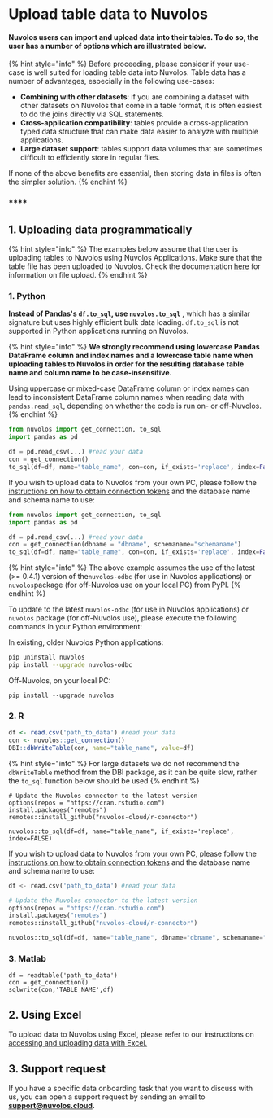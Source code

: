 # Upload table data to Nuvolos

#### Nuvolos users can import and upload data into their tables. To do so, the user has a number of options which are illustrated below.

{% hint style="info" %}
Before proceeding, please consider if your use-case is well suited for loading table data into Nuvolos. Table data has a number of advantages, especially in the following use-cases:

* **Combining with other datasets**: if you are combining a dataset with other datasets on Nuvolos that come in a table format, it is often easiest to do the joins directly via SQL statements.
* **Cross-application compatibility**: tables provide a cross-application typed data structure that can make data easier to analyze with multiple applications.
* **Large dataset support**: tables support data volumes that are sometimes difficult to efficiently store in regular files.

If none of the above benefits are essential, then storing data in files is often the simpler solution.
{% endhint %}

### \*\*\*\*

## 1. Uploading data programmatically

{% hint style="info" %}
The examples below assume that the user is uploading tables to Nuvolos using Nuvolos Applications. Make sure that the table file has been uploaded to Nuvolos. Check the documentation [here](../getting-started/work-with-files/) for information on file upload.
{% endhint %}

### 1. Python

**Instead of Pandas's `df.to_sql`, use `nuvolos.to_sql`** , which has a similar signature but uses highly efficient bulk data loading. `df.to_sql` is not supported in Python applications running on Nuvolos. 

{% hint style="info" %}
**We strongly recommend using lowercase Pandas DataFrame column and index names and a lowercase table name when uploading tables to Nuvolos in order for the resulting database table name and column name to be case-insensitive.**

Using uppercase or mixed-case DataFrame column or index names can lead to inconsistent DataFrame column names when reading data with `pandas.read_sql`, depending on whether the code is run on- or off-Nuvolos. 
{% endhint %}



```python
from nuvolos import get_connection, to_sql
import pandas as pd

df = pd.read_csv(...) #read your data
con = get_connection()
to_sql(df=df, name="table_name", con=con, if_exists='replace', index=False)
```

If you wish to upload data to Nuvolos from your own PC, please follow the [instructions on how to obtain connection tokens](https://docs.nuvolos.cloud/data/access-data-from-applications#connecting-with-python) and the database name and schema name to use:

```python
from nuvolos import get_connection, to_sql
import pandas as pd

df = pd.read_csv(...) #read your data
con = get_connection(dbname = "dbname", schemaname="schemaname")
to_sql(df=df, name="table_name", con=con, if_exists='replace', index=False)
```

{% hint style="info" %}
The above example assumes the use of the latest \(&gt;= 0.4.1\) version of the`nuvolos-odbc` \(for use in Nuvolos applications\) or `nuvolos`package \(for off-Nuvolos use on your local PC\) from PyPI.
{% endhint %}

To update to the latest `nuvolos-odbc` \(for use in Nuvolos applications\) or `nuvolos` package \(for off-Nuvolos use\), please execute the following commands in your Python environment:

In existing, older Nuvolos Python applications:

```bash
pip uninstall nuvolos
pip install --upgrade nuvolos-odbc
```

Off-Nuvolos, on your local PC:

```text
pip install --upgrade nuvolos
```

### 2. R

```r
df <- read.csv('path_to_data') #read your data
con <- nuvolos::get_connection()
DBI::dbWriteTable(con, name="table_name", value=df)
```

{% hint style="info" %}
For large datasets we do not recommend the `dbWriteTable` method from the DBI package, as it can be quite slow, rather the `to_sql` function below should be used
{% endhint %}

```text
# Update the Nuvolos connector to the latest version
options(repos = "https://cran.rstudio.com")
install.packages("remotes")
remotes::install_github("nuvolos-cloud/r-connector")

nuvolos::to_sql(df=df, name="table_name", if_exists='replace', index=FALSE)
```

If you wish to upload data to Nuvolos from your own PC, please follow the [instructions on how to obtain connection tokens](https://docs.nuvolos.cloud/data/access-data-from-applications#connecting-with-r) and the database name and schema name to use:

```python
df <- read.csv('path_to_data') #read your data

# Update the Nuvolos connector to the latest version
options(repos = "https://cran.rstudio.com")
install.packages("remotes")
remotes::install_github("nuvolos-cloud/r-connector")

nuvolos::to_sql(df=df, name="table_name", dbname="dbname", schemaname="schemaname", if_exists='replace', index=FALSE)
```

### 3. Matlab

```text
df = readtable('path_to_data')
con = get_connection()
sqlwrite(con,'TABLE_NAME',df)
```

## 2. Using Excel

To upload data to Nuvolos using Excel, please refer to our instructions on [accessing and uploading data with Excel.](https://docs.nuvolos.cloud/data/access-data-from-applications#connecting-with-excel)

## 3. Support request

If you have a specific data onboarding task that you want to discuss with us, you can open a support request by sending an email to **support@nuvolos.cloud.**

